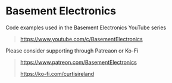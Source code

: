 # Basement Electronics
Code examples used in the Basement Electronics YouTube series

>https://www.youtube.com/c/BasementElectronics

Please consider supporting through Patreaon or Ko-Fi
>https://www.patreon.com/BasementElectronics
>
>https://ko-fi.com/curtisireland
